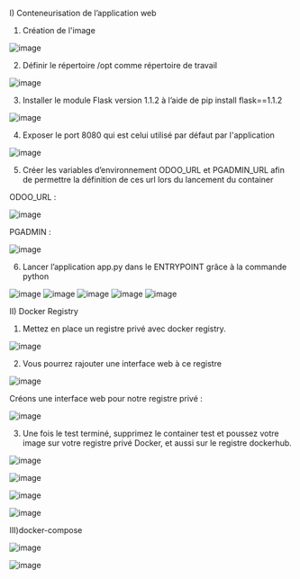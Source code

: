 I) Conteneurisation de l’application web

1) Création de l'image

![image](https://user-images.githubusercontent.com/115996823/201756623-0dfaccc1-0aad-4b00-aa6b-64621ac71aee.png)

2) Définir le répertoire /opt comme répertoire de travail

![image](https://user-images.githubusercontent.com/115996823/201757658-98769b13-334c-4426-aae7-922176f413d5.png)

3) Installer le module Flask version 1.1.2 à l’aide de pip install flask==1.1.2

![image](https://user-images.githubusercontent.com/115996823/201757418-777e4175-8b1d-4c3f-96b7-2b59e3d6c778.png)

4) Exposer le port 8080 qui est celui utilisé par défaut par l'application

![image](https://user-images.githubusercontent.com/115996823/201758381-af8d7698-02e6-478b-b3f4-63ab44c09afa.png)


5) Créer les variables d’environnement ODOO_URL et PGADMIN_URL afin de permettre la définition de ces url lors du lancement du container

ODOO_URL :

![image](https://user-images.githubusercontent.com/115996823/201757903-83d80dcc-5e2f-4dd7-9d35-98c6cd87ab78.png)

PGADMIN :

![image](https://user-images.githubusercontent.com/115996823/201757957-fffa8296-91ac-4aa0-9cb6-3f2ed3ed3158.png)

6) Lancer l’application app.py dans le ENTRYPOINT grâce à la commande python

![image](https://user-images.githubusercontent.com/115996823/201765710-4b4652a7-4d57-40cc-8aed-856b01eb9785.png)
![image](https://user-images.githubusercontent.com/115996823/201777537-9a88954d-32b1-462d-a650-2e71a4e68038.png)
![image](https://user-images.githubusercontent.com/115996823/201777554-27bbddeb-0017-443d-85c3-78e53a769d74.png)
![image](https://user-images.githubusercontent.com/115996823/201777562-cb751dac-78e3-4624-9ab2-aa5bbe2af4b9.png)
![image](https://user-images.githubusercontent.com/115996823/201778044-264bff39-c20c-4490-820c-babf6109b4b7.png)

II) Docker Registry

1) Mettez en place un registre privé avec docker registry.

![image](https://user-images.githubusercontent.com/115996823/201862078-0de98866-fd89-4226-843a-482053bb5490.png)

2) Vous pourrez rajouter une interface web à ce registre

![image](https://user-images.githubusercontent.com/115996823/201862158-b6ddc09d-20dc-4bd2-9714-a73fbbba8e04.png)

Créons une interface web pour notre registre privé :

![image](https://user-images.githubusercontent.com/115996823/201872194-ef3734b2-86ce-44bc-ae16-2e0f9eaa31c5.png)

3) Une fois le test terminé, supprimez le container test et poussez votre image sur votre registre privé Docker, et aussi sur le registre dockerhub.

![image](https://user-images.githubusercontent.com/115996823/201872294-1a30a2df-e594-49e6-acf4-ff5aa4e625cb.png)

![image](https://user-images.githubusercontent.com/115996823/201907866-db0ae763-926b-4718-bed0-36d0bce45745.png)

![image](https://user-images.githubusercontent.com/115996823/201907891-bf72fe96-ecdf-4c47-a65e-86b8ec9bf39a.png)

![image](https://user-images.githubusercontent.com/115996823/201907940-0e681c65-477e-4047-b6db-ecbc3e48631d.png)

III)docker-compose

![image](https://user-images.githubusercontent.com/115996823/201908989-a03bf0b0-1039-4b8e-86ea-7e6fecf5b152.png)

![image](https://user-images.githubusercontent.com/115996823/201909000-40a5a5d5-0c12-4f95-93bc-52850e0b4b32.png)






